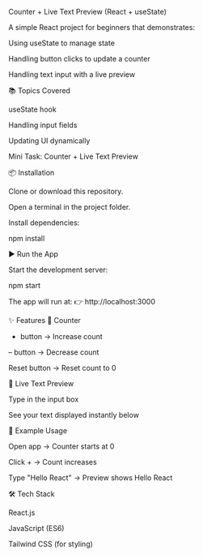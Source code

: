 Counter + Live Text Preview (React + useState)

A simple React project for beginners that demonstrates:

Using useState to manage state

Handling button clicks to update a counter

Handling text input with a live preview

📚 Topics Covered

useState hook

Handling input fields

Updating UI dynamically

Mini Task: Counter + Live Text Preview

📦 Installation

Clone or download this repository.

Open a terminal in the project folder.

Install dependencies:

npm install

▶️ Run the App

Start the development server:

npm start


The app will run at:
👉 http://localhost:3000

✨ Features
🔢 Counter

+ button → Increase count

– button → Decrease count

Reset button → Reset count to 0

📝 Live Text Preview

Type in the input box

See your text displayed instantly below

📄 Example Usage

Open app → Counter starts at 0

Click + → Count increases

Type "Hello React" → Preview shows Hello React

🛠 Tech Stack

React.js

JavaScript (ES6)

Tailwind CSS (for styling)
